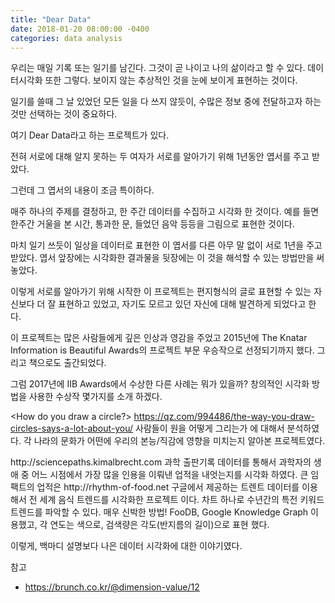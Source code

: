 ```yaml
---
title: "Dear Data"
date: 2018-01-20 08:00:00 -0400
categories: data analysis
---
```


우리는 매일 기록 또는 일기를 남긴다. 그것이 곧 나이고 나의 삶이라고 할 수 있다. 데이터시각화 또한 그렇다. 보이지 않는 추상적인 것을 눈에 보이게 표현하는 것이다.

일기를 쓸때 그 날 있었던 모든 일을 다 쓰지 않듯이, 수많은 정보 중에 전달하고자 하는 것만 선택하는 것이 중요하다.

여기 Dear Data라고 하는 프로젝트가 있다.

전혀 서로에 대해 알지 못하는 두 여자가 서로를 알아가기 위해 1년동안 엽서를 주고 받았다. 


그런데 그 엽서의 내용이 조금 특이하다.



매주 하나의 주제를 결정하고, 한 주간 데이터를 수집하고 시각화 한 것이다. 예를 들면 한주간 거울을 본 시간, 통과한 문, 들었던 음악 등등을 그림으로 표현한 것이다.

마치 일기 쓰듯이 일상을 데이터로 표현한 이 엽서를 다른 아무 말 없이 서로 1년을 주고 받았다. 엽서 앞장에는 시각화한 결과물을 뒷장에는 이 것을 해석할 수 있는 방법만을 써놓았다.

이렇게 서로를 알아가기 위해 시작한 이 프로젝트는 편지형식의 글로 표현할 수 있는 자신보다 더 잘 표현하고 있었고, 자기도 모르고 있던 자신에 대해 발견하게 되었다고 한다.



 이 프로젝트는 많은 사람들에게 깊은 인상과 영감을 주었고 2015년에 The Knatar Information is Beautiful Awards의 프로젝트 부문 우승작으로 선정되기까지 했다. 그리고 책으로도 출간되었다.



그럼 2017년에 IIB Awards에서 수상한 다른 사례는 뭐가 있을까? 창의적인 시각화 방법을 사용한 수상작 몇가지를 소개 하겠다.

<How do you draw a circle?>
https://qz.com/994486/the-way-you-draw-circles-says-a-lot-about-you/
사람들이 원을 어떻게 그리는가 에 대해서 분석하였다. 각 나라의 문화가 어떤에 우리의  본능/직감에 영향을 미치는지 알아본 프로젝트였다.

<Science Paths>
http://sciencepaths.kimalbrecht.com
과학 출판기록 데이터를 통해서 과학자의 생애 중 어느 시점에서 가장 많을 인용을 이뤄낸 업적을 내엇는지를 시각화 하였다. 큰 임팩트의 업적은 




<Rhythm of Food>
http://rhythm-of-food.net
구글에서 제공하는 트렌트 데이터를 이용해서 전 세계 음식 트렌드를 시각화한 프로젝트 이다. 차트 하나로 수년간의 특전 키워드 트렌드를 파악할 수 있다. 매우 신박한 방법! FooDB, Google Knowledge Graph 이용했고, 각 연도는 색으로, 검색량은 각도(반지름의 길이)으로 표현 했다.




이렇게, 백마디 설명보다 나은 데이터 시각화에 대한 이야기였다.

참고
- https://brunch.co.kr/@dimension-value/12
